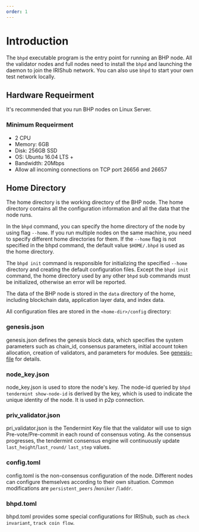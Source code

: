 ```yaml
---
order: 1
---
```


# Introduction

The `bhpd` executable program is the entry point for running an BHP node. All the validator nodes and full nodes need to install the `bhpd` and launching the daemon to join the IRIShub network. You can also use `bhpd` to start your own test network locally.

## Hardware Requeirment

It's recommended that you run BHP nodes on Linux Server.

### Minimum Requeirment

- 2 CPU
- Memory: 6GB
- Disk: 256GB SSD
- OS: Ubuntu 16.04 LTS +
- Bandwidth: 20Mbps
- Allow all incoming connections on TCP port 26656 and 26657

## Home Directory

The home directory is the working directory of the BHP node. The home directory contains all the configuration information and all the data that the node runs.

In the `bhpd` command, you can specify the home directory of the node by using flag `--home`. If you run multiple nodes on the same machine, you need to specify different home directories for them. If the `--home` flag is not specified in the bhpd command, the default value `$HOME/.bhpd` is used as the home directory.

The `bhpd init` command is responsible for initializing the specified `--home` directory and creating the default configuration files. Except the `bhpd init` command, the home directory used by any other `bhpd` sub commands must be initialized, otherwise an error will be reported.

The data of the BHP node is stored in the `data` directory of the home, including blockchain data, application layer data, and index data.

All configuration files are stored in the `<home-dir>/config` directory:

### genesis.json

genesis.json defines the genesis block data, which specifies the system parameters such as chain_id, consensus parameters, initial account token allocation, creation of validators, and parameters for modules. See [genesis-file]((../concepts/genesis.md)) for details.

### node_key.json

node_key.json is used to store the node's key. The node-id queried by `bhpd tendermint show-node-id` is derived by the key, which is used to indicate the unique identity of the node. It is used in p2p connection.

### priv_validator.json

pri_validator.json is the Tendermint Key file that the validator will use to sign Pre-vote/Pre-commit in each round of consensus voting. As the consensus progresses, the tendermint consensus engine will continuously update `last_height`/`last_round/` `last_step` values.

### config.toml

config.toml is the non-consensus configuration of the node. Different nodes can configure themselves according to their own situation. Common modifications are `persistent_peers` /`moniker` /`laddr`.

### bhpd.toml

bhpd.toml provides some special configurations for IRIShub, such as `check invariant`, `track coin flow`.
